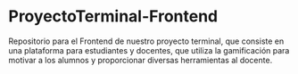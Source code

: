 # ProyectoTerminal-Frontend
Repositorio para el Frontend de nuestro proyecto terminal, que consiste en una plataforma para estudiantes y docentes, que utiliza la gamificación para motivar a los alumnos y proporcionar diversas herramientas al docente.
